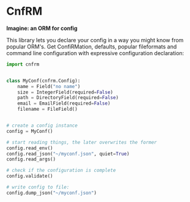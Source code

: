 # CnfRM

**Imagine: an ORM for config**

This library lets you declare your config in a way you might know from
popular ORM's. 
Get ConfiRMation, defaults, popular fileformats and command
line configuration with expressive configuration declaration:

```python
import cnfrm


class MyConf(cnfrm.Config):
    name = Field("no name")
    size = IntegerField(required=False)
    path = DirectoryField(required=False)
    email = EmailField(required=False)
    filename = FileField()


# create a config instance
config = MyConf()

# start reading things, the later overwrites the former
config.read_env()
config.read_json("~/myconf.json", quiet=True)
config.read_args()

# check if the configuration is complete
config.validate()

# write config to file:
config.dump_json("~/myconf.json")
```
